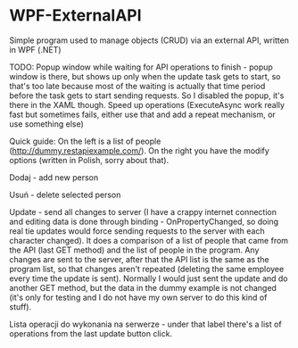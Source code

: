 # WPF-ExternalAPI
Simple program used to manage objects (CRUD) via an external API, written in WPF (.NET)

TODO:
Popup window while waiting for API operations to finish - popup window is there, but shows up only when the update task gets to start, so that's too late because most of the waiting is actually that time period before the task gets to start sending requests. So I disabled the popup, it's there in the XAML though.
Speed up operations (ExecuteAsync work really fast but sometimes fails, either use that and add a repeat mechanism, or use something else)

Quick guide:
On the left is a list of people (http://dummy.restapiexample.com/). On the right you have the modify options (written in Polish, sorry about that).

Dodaj - add new person

Usuń - delete selected person

Update - send all changes to server (I have a crappy internet connection and editing data is done through binding - OnPropertyChanged, so doing real tie updates would force sending requests to the server with each character changed). It does a comparison of a list of people that came from the API (last GET method) and the list of people in the program. Any changes are sent to the server, after that the API list is the same as the program list, so that changes aren't repeated (deleting the same employee every time the update is sent). Normally I would just sent the update and do another GET method, but the data in the dummy example is not changed (it's only for testing and I do not have my own server to do this kind of stuff).

Lista operacji do wykonania na serwerze - under that label there's a list of operations from the last update button click.
